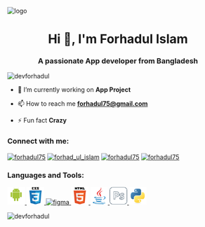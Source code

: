 ![logo](https://github.com/devforhadul/devforhadul/blob/329fd38954c52fdf9a2beaaf918ad7ff70e1291c/IMG_20220820_164436.jpg)
<h1 align="center">Hi 👋, I'm Forhadul Islam</h1>
<h3 align="center">A passionate App developer from Bangladesh</h3>

<p align="left"> <img src="https://komarev.com/ghpvc/?username=devforhadul&label=Profile%20views&color=0e75b6&style=flat" alt="devforhadul" /> </p>

- 🔭 I’m currently working on **App Project**

- 📫 How to reach me **forhadul75@gmail.com**

- ⚡ Fun fact **Crazy**

<h3 align="left">Connect with me:</h3>
<p align="left">
<a href="https://fb.com/forhadul75" target="blank"><img align="center" src="https://raw.githubusercontent.com/rahuldkjain/github-profile-readme-generator/master/src/images/icons/Social/facebook.svg" alt="forhadul75" height="30" width="40" /></a>
<a href="https://instagram.com/forhad_ul_islam" target="blank"><img align="center" src="https://raw.githubusercontent.com/rahuldkjain/github-profile-readme-generator/master/src/images/icons/Social/instagram.svg" alt="forhad_ul_islam" height="30" width="40" /></a>
<a href="https://www.hackerrank.com/forhadul75" target="blank"><img align="center" src="https://raw.githubusercontent.com/rahuldkjain/github-profile-readme-generator/master/src/images/icons/Social/hackerrank.svg" alt="forhadul75" height="30" width="40" /></a>
<a href="https://www.leetcode.com/forhadul75" target="blank"><img align="center" src="https://raw.githubusercontent.com/rahuldkjain/github-profile-readme-generator/master/src/images/icons/Social/leet-code.svg" alt="forhadul75" height="30" width="40" /></a>
</p>

<h3 align="left">Languages and Tools:</h3>
<p align="left"> <a href="https://developer.android.com" target="_blank" rel="noreferrer"> <img src="https://raw.githubusercontent.com/devicons/devicon/master/icons/android/android-original-wordmark.svg" alt="android" width="40" height="40"/> </a> <a href="https://www.w3schools.com/css/" target="_blank" rel="noreferrer"> <img src="https://raw.githubusercontent.com/devicons/devicon/master/icons/css3/css3-original-wordmark.svg" alt="css3" width="40" height="40"/> </a> <a href="https://www.figma.com/" target="_blank" rel="noreferrer"> <img src="https://www.vectorlogo.zone/logos/figma/figma-icon.svg" alt="figma" width="40" height="40"/> </a> <a href="https://www.w3.org/html/" target="_blank" rel="noreferrer"> <img src="https://raw.githubusercontent.com/devicons/devicon/master/icons/html5/html5-original-wordmark.svg" alt="html5" width="40" height="40"/> </a> <a href="https://www.java.com" target="_blank" rel="noreferrer"> <img src="https://raw.githubusercontent.com/devicons/devicon/master/icons/java/java-original.svg" alt="java" width="40" height="40"/> </a> <a href="https://www.photoshop.com/en" target="_blank" rel="noreferrer"> <img src="https://raw.githubusercontent.com/devicons/devicon/master/icons/photoshop/photoshop-line.svg" alt="photoshop" width="40" height="40"/> </a> <a href="https://www.python.org" target="_blank" rel="noreferrer"> <img src="https://raw.githubusercontent.com/devicons/devicon/master/icons/python/python-original.svg" alt="python" width="40" height="40"/> </a> </p>

<p><img align="center" src="https://github-readme-stats.vercel.app/api/top-langs?username=devforhadul&show_icons=true&locale=en&layout=compact" alt="devforhadul" /></p>
